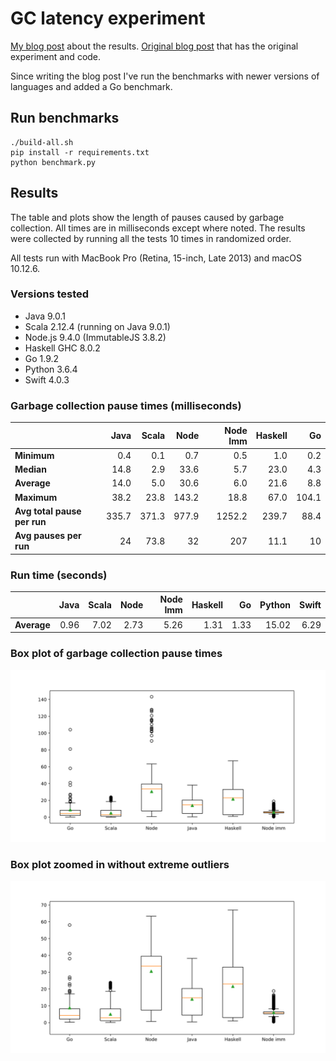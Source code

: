 # GC latency experiment

[My blog post][my-blog-post] about the results. [Original blog
post][original-blog-post] that has the original experiment and code.

Since writing the blog post I've run the benchmarks with newer versions of
languages and added a Go benchmark.

## Run benchmarks

```
./build-all.sh
pip install -r requirements.txt
python benchmark.py
```

## Results

The table and plots show the length of pauses caused by garbage collection. All
times are in milliseconds except where noted. The results were collected by
running all the tests 10 times in randomized order.

All tests run with MacBook Pro (Retina, 15-inch, Late 2013) and macOS 10.12.6.

### Versions tested

* Java 9.0.1
* Scala 2.12.4 (running on Java 9.0.1)
* Node.js 9.4.0 (ImmutableJS 3.8.2)
* Haskell GHC 8.0.2
* Go 1.9.2
* Python 3.6.4
* Swift 4.0.3

### Garbage collection pause times (milliseconds)

|                             |  Java | Scala |  Node | Node Imm | Haskell |    Go |
| --------------------------- | ----: | ----: | ----: | -------: | ------: | ----: |
| **Minimum**                 |   0.4 |   0.1 |   0.7 |      0.5 |     1.0 |   0.2 |
| **Median**                  |  14.8 |   2.9 |  33.6 |      5.7 |    23.0 |   4.3 |
| **Average**                 |  14.0 |   5.0 |  30.6 |      6.0 |    21.6 |   8.8 |
| **Maximum**                 |  38.2 |  23.8 | 143.2 |     18.8 |    67.0 | 104.1 |
| **Avg total pause per run** | 335.7 | 371.3 | 977.9 |   1252.2 |   239.7 |  88.4 |
| **Avg pauses per run**      |    24 |  73.8 |    32 |      207 |    11.1 |    10 |

### Run time (seconds)

|             | Java | Scala | Node | Node Imm | Haskell |   Go | Python | Swift |
| ----------- | ---: | ----: | ---: | -------: | ------: | ---: | -----: | ----: |
| **Average** | 0.96 |  7.02 | 2.73 |     5.26 |    1.31 | 1.33 |  15.02 |  6.29 |

### Box plot of garbage collection pause times

![Box plot](gc-latencies.svg)

### Box plot zoomed in without extreme outliers

![Box plot zoomed in](gc-latencies-zoomed-in.svg)

[my-blog-post]: https://blog.hilzu.moe/2016/06/26/studying-gc-latencies/
[original-blog-post]: http://prl.ccs.neu.edu/blog/2016/05/24/measuring-gc-latencies-in-haskell-ocaml-racket/
